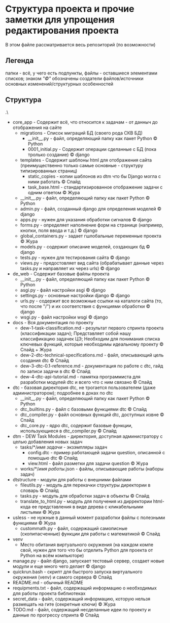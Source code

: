 # Структура проекта и прочие заметки для упрощения редактирования проекта
В этом файле рассматривается весь репозиторий (по возможности) 
## __Легенда__
папки - всё, у чего есть подпункты, файлы - оставшиеся элементами списков; знаком _"©"_ обозначены создатели  файлов/источники основных изменений/структурных особенностей
## Структура
.\
* core_app - Содержит всё, что относится к задачам - от данныч до отображения на сайте
    * migrations - Список миграций БД (своего рода СКВ БД)
        * \_\_init__.py - файл, определяющий папку как пакет Python © Python
        * 0001_initial.py - Содержит операции сделанные с БД (пока тролько создание) © django
    * templates - Содержит шаблоны html для отображения сайта (преимущественно только самые основные - структуру типизированных страниц)
        * static_copies - копии шаблонов из dtm что бы Django могла с ними работать © Спайд
        * task_base.html - стандартизированное отображение задачи с одним ответом © Жура
    * \_\_init__.py - файл, определяющий папку как пакет Python © Python
    * admin.py - файл, созданный django для определения моделей © django
    * apps.py - нужен для указания обработки сигналов © django
    * forms.py - определяет наполнение форм на странице (например, кнопки, поля ввода и т.д.) © django
    * global_containers.py - задает гшлобальные переменные проекта © Жура
    * models.py - содержит описание моделей, создающих бд © django
    * tests.py - нужен для тестирования сайта © django
    * views.py - предостовляет вид сайта (обрабатывает данные через tasks.py и направляет их через urls) © django
* de_web - Содержит базовые файлы проекта
    * \_\_init__.py - файл, определяющий папку как пакет Python © Python
    * asgi.py - файл настройки asgi © django
    * settings.py - основные настройки django © django
    * urls.py - содержит все возможные ссылки на каталоги сайта (то, что после "/") и их соответствия с функциями обработки © django
    * wsgi.py - файл настройки wsgi © django
* docs - Вся документация по проекту
    * dew-1-task-classification.md - результат первого спринта проекта (классификации задач); Представляет собой нашу классификацию задачек ЦЭ; Необходим для понимания списка ключевых функций, которые необходимы идеальному проекту © Спайд + Жура
    * dew-2-dtc-technical-specifications.md - файл, описывающий цель создания dtc © Спайд
    * dew-3-dtc-0.1-reference.md - документация по работе с dtc, гайд по записи задачи в dtc © Спайд
    * dew-4-dtc-api-tutorial.md - памятка программиста для разработки модулей dtc и всего что с ним связано © Спайд
* dtc - базовая директория dtc, не трогается пользователем (даже администратором); подробнее в доках по dtc
    * \_\_init__.py - файл, определяющий папку как пакет Python © Python
    * dtc_builtins.py - файл с базовыми функциями dtc © Спайд
    * dtc_compiler.py - файл основных функций dtc, доступных извне © Спайд
    * dtc_core.py - ядро dtc, содержит базовые функции, использующиеся в dtc_compiler.py © Спайд
* dtm - DEW Task Modules - директория, доступная администратору с целью добавления новых задач
    * tasks/*/_имя задачи_ - экзэмпляры задач
        * config.dtc - пример работающей задачи question, описанной с помощью dtc © Спайд
        * view.html - файл разметки для задачи question © Жура
    * works/*/_имя работы_.json - файлы, описывающие работы (наборы задач)
* dtstructure - модули для работы с внешними файлами
    * fileutils.py - модуль для перекачки структуры директории в словарь © Спайд
    * tasks.py - модуль для обработки задач в объекты © Спайд
    * translate_to_html.py - модуль для получения из дирректории html-кода ее представления в виде дерева с кликабельными листьями © Жура
* usless - не нужные в данный момент разработки файлы с полезными функциями © Жура
    * custommath.py - файл, содержащий самописные (скопипасченные) функции для работы с математикой © Спайд
* venv
    * Место обитания виртуального окружения (на каждом компе свой, нужен для того что бы отделить Python для проекта от Python на всём компьюторе)
* manage.py - файл django, запускает тестовый сервер, создает новые модули и еще много чего делает © django
* quickrun.bash - скрипт для быстрого запуска виртуального окружения (venv) и самого сервера © Спайд
* README.md - обычный README
* requipments.txt - файл, содержащий информацию о необходимых для работы проекта библиотеках
* secret_data - файл, содержащий информацию, которую нельзя размещать на гите (секретные ключи) © Жура
* TODO.md - файл, содержащий несделанные идеи по проекту и данные по прогрессу спринта © Спайд